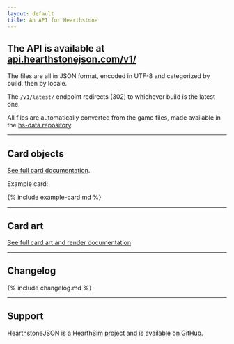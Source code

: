 ```yaml
---
layout: default
title: An API for Hearthstone
---
```


The API is available at [api.hearthstonejson.com/v1/](https://api.hearthstonejson.com/v1/)
-------

The files are all in JSON format, encoded in UTF-8 and categorized by build,
then by locale.

The `/v1/latest/` endpoint redirects (302) to whichever build is the latest one.

All files are automatically converted from the game files, made available in the
[hs-data repository](https://github.com/HearthSim/hs-data/).

----

## Card objects

[See full card documentation](docs/cards.html).

Example card:

{% include example-card.md %}

----

## Card art

[See full card art and render documentation](docs/images.html)

----

## Changelog

{% include changelog.md %}

----

## Support

HearthstoneJSON is a [HearthSim](https://hearthsim.info/) project and is
available [on GitHub](https://github.com/HearthSim/HearthstoneJSON.com/).
